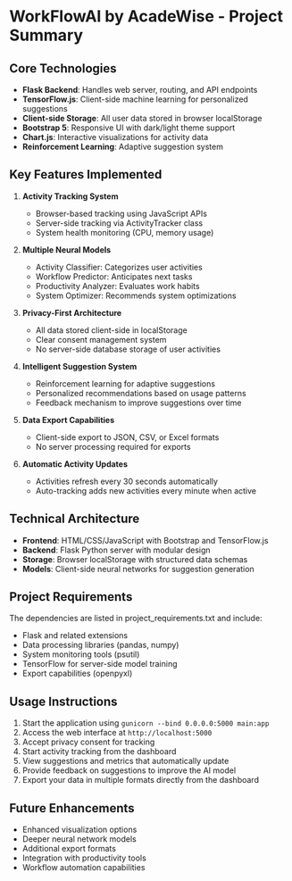 # WorkFlowAI by AcadeWise - Project Summary

## Core Technologies
- **Flask Backend**: Handles web server, routing, and API endpoints
- **TensorFlow.js**: Client-side machine learning for personalized suggestions
- **Client-side Storage**: All user data stored in browser localStorage
- **Bootstrap 5**: Responsive UI with dark/light theme support
- **Chart.js**: Interactive visualizations for activity data
- **Reinforcement Learning**: Adaptive suggestion system

## Key Features Implemented
1. **Activity Tracking System**
   - Browser-based tracking using JavaScript APIs
   - Server-side tracking via ActivityTracker class
   - System health monitoring (CPU, memory usage)

2. **Multiple Neural Models**
   - Activity Classifier: Categorizes user activities
   - Workflow Predictor: Anticipates next tasks
   - Productivity Analyzer: Evaluates work habits
   - System Optimizer: Recommends system optimizations

3. **Privacy-First Architecture**
   - All data stored client-side in localStorage
   - Clear consent management system
   - No server-side database storage of user activities

4. **Intelligent Suggestion System**
   - Reinforcement learning for adaptive suggestions
   - Personalized recommendations based on usage patterns
   - Feedback mechanism to improve suggestions over time

5. **Data Export Capabilities**
   - Client-side export to JSON, CSV, or Excel formats
   - No server processing required for exports

6. **Automatic Activity Updates**
   - Activities refresh every 30 seconds automatically
   - Auto-tracking adds new activities every minute when active

## Technical Architecture
- **Frontend**: HTML/CSS/JavaScript with Bootstrap and TensorFlow.js
- **Backend**: Flask Python server with modular design
- **Storage**: Browser localStorage with structured data schemas
- **Models**: Client-side neural networks for suggestion generation

## Project Requirements
The dependencies are listed in project_requirements.txt and include:
- Flask and related extensions
- Data processing libraries (pandas, numpy)
- System monitoring tools (psutil)
- TensorFlow for server-side model training
- Export capabilities (openpyxl)

## Usage Instructions
1. Start the application using `gunicorn --bind 0.0.0.0:5000 main:app`
2. Access the web interface at `http://localhost:5000`
3. Accept privacy consent for tracking
4. Start activity tracking from the dashboard
5. View suggestions and metrics that automatically update
6. Provide feedback on suggestions to improve the AI model
7. Export your data in multiple formats directly from the dashboard

## Future Enhancements
- Enhanced visualization options
- Deeper neural network models
- Additional export formats
- Integration with productivity tools
- Workflow automation capabilities